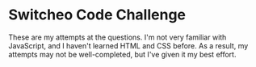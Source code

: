 # Switcheo Code Challenge #

These are my attempts at the questions. 
I'm not very familiar with JavaScript, and I haven't learned HTML and CSS before. 
As a result, my attempts may not be well-completed, but I've given it my best effort.
